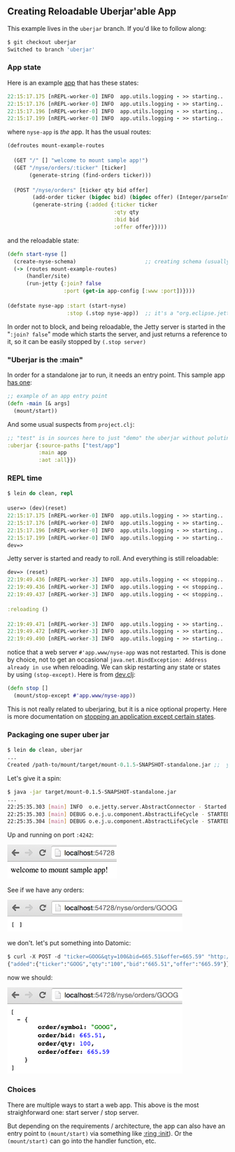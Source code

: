## Creating Reloadable Uberjar'able App

This example lives in the `uberjar` branch. If you'd like to follow along:

```bash
$ git checkout uberjar
Switched to branch 'uberjar'
```

### App state

Here is an example [app](https://github.com/tolitius/mount/tree/uberjar/test/app) that has these states:

```clojure
22:15:17.175 [nREPL-worker-0] INFO  app.utils.logging - >> starting..  #'app.config/app-config
22:15:17.176 [nREPL-worker-0] INFO  app.utils.logging - >> starting..  #'app.db/conn
22:15:17.196 [nREPL-worker-0] INFO  app.utils.logging - >> starting..  #'app.www/nyse-app
22:15:17.199 [nREPL-worker-0] INFO  app.utils.logging - >> starting..  #'app/nrepl
```

where `nyse-app` is _the_ app. It has the usual routes:

```clojure
(defroutes mount-example-routes

  (GET "/" [] "welcome to mount sample app!")
  (GET "/nyse/orders/:ticker" [ticker]
       (generate-string (find-orders ticker)))

  (POST "/nyse/orders" [ticker qty bid offer] 
        (add-order ticker (bigdec bid) (bigdec offer) (Integer/parseInt qty))
        (generate-string {:added {:ticker ticker 
                                  :qty qty 
                                  :bid bid 
                                  :offer offer}})))
```

and the reloadable state:

```clojure
(defn start-nyse []
  (create-nyse-schema)                      ;; creating schema (usually done long before the app is started..)
  (-> (routes mount-example-routes)
      (handler/site)
      (run-jetty {:join? false
                  :port (get-in app-config [:www :port])})))

(defstate nyse-app :start (start-nyse)
                   :stop (.stop nyse-app))  ;; it's a "org.eclipse.jetty.server.Server" at this point
```

In order not to block, and being reloadable, the Jetty server is started in the "`:join? false`" mode which starts the server, 
and just returns a reference to it, so it can be easily stopped by `(.stop server)`

### "Uberjar is the :main"

In order for a standalone jar to run, it needs an entry point. This sample app [has one](https://github.com/tolitius/mount/blob/uberjar/test/app/app.clj#L16):

```clojure
;; example of an app entry point
(defn -main [& args]
  (mount/start))
```

And some usual suspects from `project.clj`:

```clojure
;; "test" is in sources here to just "demo" the uberjar without poluting mount "src"
:uberjar {:source-paths ["test/app"]
          :main app
          :aot :all}})
```

### REPL time

```clojure
$ lein do clean, repl

user=> (dev)(reset)
22:15:17.175 [nREPL-worker-0] INFO  app.utils.logging - >> starting..  #'app.config/app-config
22:15:17.176 [nREPL-worker-0] INFO  app.utils.logging - >> starting..  #'app.db/conn
22:15:17.196 [nREPL-worker-0] INFO  app.utils.logging - >> starting..  #'app.www/nyse-app
22:15:17.199 [nREPL-worker-0] INFO  app.utils.logging - >> starting..  #'app/nrepl
dev=>
```

Jetty server is started and ready to roll. And everything is still reloadable:

```clojure
dev=> (reset)
22:19:49.436 [nREPL-worker-3] INFO  app.utils.logging - << stopping..  #'app/nrepl
22:19:49.436 [nREPL-worker-3] INFO  app.utils.logging - << stopping..  #'app.db/conn
22:19:49.437 [nREPL-worker-3] INFO  app.utils.logging - << stopping..  #'app.config/app-config

:reloading ()

22:19:49.471 [nREPL-worker-3] INFO  app.utils.logging - >> starting..  #'app.config/app-config
22:19:49.472 [nREPL-worker-3] INFO  app.utils.logging - >> starting..  #'app.db/conn
22:19:49.490 [nREPL-worker-3] INFO  app.utils.logging - >> starting..  #'app/nrepl
```

notice that a web server `#'app.www/nyse-app` was not restarted. This is done by choice, not to get an occasional `java.net.BindException: Address already in use` when reloading. We can skip restarting any state or states by using `(stop-except)`. Here is from [dev.clj](https://github.com/tolitius/mount/blob/uberjar/dev/dev.clj#L25):

```clojure
(defn stop []
  (mount/stop-except #'app.www/nyse-app))
```

This is not really related to uberjaring, but it is a nice optional property. Here is more documentation on [stopping an application except certain states](https://github.com/tolitius/mount#stop-an-application-except-certain-states).

### Packaging one super uber jar

```clojure
$ lein do clean, uberjar
...
Created /path-to/mount/target/mount-0.1.5-SNAPSHOT-standalone.jar ;;  your version may vary
```

Let's give it a spin:

```bash
$ java -jar target/mount-0.1.5-SNAPSHOT-standalone.jar
...
22:25:35.303 [main] INFO  o.e.jetty.server.AbstractConnector - Started SelectChannelConnector@0.0.0.0:4242
22:25:35.303 [main] DEBUG o.e.j.u.component.AbstractLifeCycle - STARTED SelectChannelConnector@0.0.0.0:4242
22:25:35.304 [main] DEBUG o.e.j.u.component.AbstractLifeCycle - STARTED org.eclipse.jetty.server.Server@ab2009f
```

Up and running on port `:4242`:

<img src="img/welcome-uberjar.png" width="250">

See if we have any orders:

<img src="img/get-uberjar.png" width="400">

we don't. let's put something into Datomic:

```clojure
$ curl -X POST -d "ticker=GOOG&qty=100&bid=665.51&offer=665.59" "http://localhost:4242/nyse/orders"
{"added":{"ticker":"GOOG","qty":"100","bid":"665.51","offer":"665.59"}}
```

now we should:

<img src="img/post-uberjar.png" width="400">

### Choices

There are multiple ways to start a web app. This above is the most straighforward one: start server / stop server.

But depending on the requirements / architecture, the app can also have an entry point to `(mount/start)` 
via something like [:ring :init](https://github.com/weavejester/lein-ring#general-options)). Or the `(mount/start)` 
can go into the handler function, etc.
